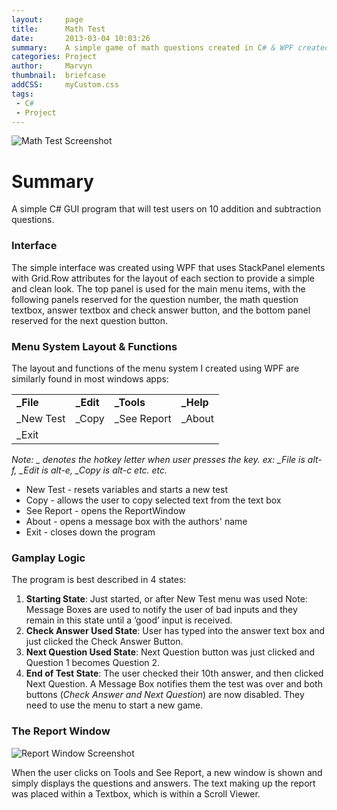 ```yaml
---
layout:     page
title:      Math Test
date:       2013-03-04 10:03:26
summary:    A simple game of math questions created in C# & WPF created for a school project.
categories: Project
author:     Marvyn
thumbnail:  briefcase
addCSS:     myCustom.css
tags:
 - C#
 - Project
---
```


<img class="thumbnail" src="{{ site.baseurl }}/projects/MathTest/images/MathTest.jpg" alt="Math Test Screenshot">

# Summary

A simple C# GUI program that will test users on 10 addition and subtraction questions.  

### Interface

The simple interface was created using WPF that uses StackPanel elements with Grid.Row attributes for the layout of each section to provide a simple and clean look.  The top panel is used for the main menu items, with the following panels reserved for the question number, the math question textbox, answer textbox and check answer button, and the bottom panel reserved for the next question button.


### Menu System Layout & Functions

The layout and functions of the menu system I created using WPF are similarly found in most windows apps:


<table border="0" cellpadding="1" cellspacing="1" style="width: 500px;">
	<tbody>
		<tr>
			<td><strong>_File</strong></td>
			<td><strong>_Edit</strong></td>
			<td><strong>_Tools</strong></td>
			<td><strong>_Help</strong></td>
		</tr>
		<tr>
			<td>_New Test</td>
			<td>_Copy</td>
			<td>_See Report</td>
			<td>_About</td>
		</tr>
		<tr>
			<td>_Exit</td>
			<td> </td>
			<td> </td>
			<td> </td>
		</tr>
	</tbody>
</table>


*Note: _ denotes the hotkey letter when user presses the key.  ex: _File is alt-f, _Edit is alt-e, _Copy is alt-c etc. etc.*

* New Test - resets variables and starts a new test
* Copy - allows the user to copy selected text from the text box
* See Report - opens the ReportWindow
* About - opens a message box with the authors' name
* Exit - closes down the program
 

### Gamplay Logic

The program is best described in 4 states:

 1. **Starting State**: Just started, or after New Test menu was used Note: Message Boxes are used to notify the user of bad inputs and they remain in this state until a ‘good’ input is received.
 2. **Check Answer Used State**: User has typed into the answer text box and just clicked the Check Answer Button.
 3. **Next Question Used State**: Next Question button was just clicked and Question 1 becomes Question 2.
 4. **End of Test State**: The user checked their 10th answer, and then clicked Next Question. A Message Box notifies them the test was over and both buttons (_Check Answer and Next Question_) are now disabled. They need to use the menu to start a new game.
 

### The Report Window

<img src="{{ site.baseurl }}/projects/MathTest/images/ReportWindow.jpg" alt="Report Window Screenshot">

When the user clicks on Tools and See Report, a new window is shown and simply displays the questions and answers. The text making up the report was placed within a Textbox, which is within a Scroll Viewer.